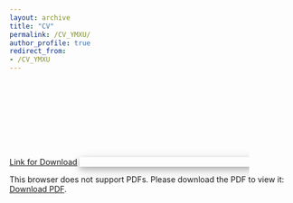 ```yaml
---
layout: archive
title: "CV"
permalink: /CV_YMXU/
author_profile: true
redirect_from:
- /CV_YMXU
---
```

[Link for Download](https://YimingXu1.github.io/files/CV_YMXU.pdf)
<object data="https://YimingXu1.github.io/files/CV_YMXU.pdf" style="width: 100%; max-width: 800px; box-shadow: 0 4px 8px 0 rgba(0, 0, 0, 0.2), 0 6px 20px 0 rgba(0, 0, 0, 0.19);" type="application/pdf" height="700">
<embed src="https://YimingXu1.github.io/files/CV_YMXU.pdf">
<p>This browser does not support PDFs. Please download the PDF to view it: <a href="https://YimingXu1.github.io/files/CV_YMXU.pdf">Download PDF</a>.</p>
</embed>
</object>

